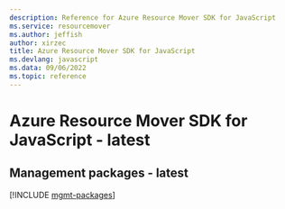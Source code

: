 ```yaml
---
description: Reference for Azure Resource Mover SDK for JavaScript
ms.service: resourcemover
ms.author: jeffish
author: xirzec
title: Azure Resource Mover SDK for JavaScript
ms.devlang: javascript
ms.data: 09/06/2022
ms.topic: reference
---
```

# Azure Resource Mover SDK for JavaScript - latest

## Management packages - latest
[!INCLUDE [mgmt-packages](resource-mover-mgmt-index.md)]